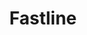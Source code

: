 ---
  title: "Fastline"
  description: "Una plataforma en linea que se utiliza para publicar anuncios clasificados relacionado con el servicio de transporte local."
  img: "https://i.imgur.com/9r2pTKO.jpg"
  tags: ["REACTJS", "TAILWIND", "FIREBASE"]
  url: "https://fancy-syrniki-934b11.netlify.app/"
  repository: "https://github.com/Ellaggon/fastline"
---
